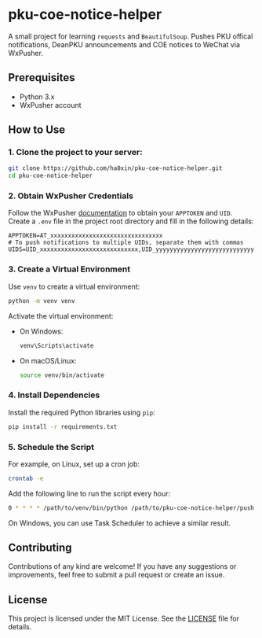 # pku-coe-notice-helper
A small project for learning `requests` and `BeautifulSoup`. Pushes PKU offical notifications, DeanPKU announcements and COE notices to WeChat via WxPusher.

## Prerequisites
- Python 3.x
- WxPusher account

## How to Use

### 1. Clone the project to your server:
```bash
git clone https://github.com/ha0xin/pku-coe-notice-helper.git
cd pku-coe-notice-helper
```

### 2. Obtain WxPusher Credentials
Follow the WxPusher [documentation](https://wxpusher.zjiecode.com/docs/) to obtain your `APPTOKEN` and `UID`. Create a `.env` file in the project root directory and fill in the following details:

```env
APPTOKEN=AT_xxxxxxxxxxxxxxxxxxxxxxxxxxxxxxxx
# To push notifications to multiple UIDs, separate them with commas
UIDS=UID_xxxxxxxxxxxxxxxxxxxxxxxxxxxx,UID_yyyyyyyyyyyyyyyyyyyyyyyyyyyy
```

### 3. Create a Virtual Environment
Use `venv` to create a virtual environment:
```bash
python -m venv venv
```

Activate the virtual environment:
- On Windows:
  ```bash
  venv\Scripts\activate
  ```
- On macOS/Linux:
  ```bash
  source venv/bin/activate
  ```

### 4. Install Dependencies
Install the required Python libraries using `pip`:

```bash
pip install -r requirements.txt
```

### 5. Schedule the Script
For example, on Linux, set up a cron job:

```bash
crontab -e
```

Add the following line to run the script every hour:

```bash
0 * * * * /path/to/venv/bin/python /path/to/pku-coe-notice-helper/push.py
```

On Windows, you can use Task Scheduler to achieve a similar result.

## Contributing
Contributions of any kind are welcome! If you have any suggestions or improvements, feel free to submit a pull request or create an issue.

## License
This project is licensed under the MIT License. See the [LICENSE](LICENSE) file for details.
